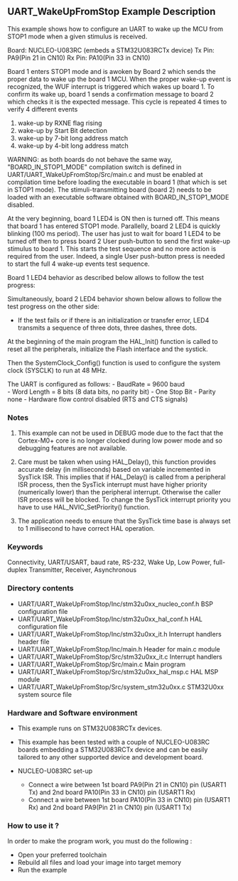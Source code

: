 ## <b>UART_WakeUpFromStop Example Description</b>

This example shows how to configure an UART to wake up the MCU from STOP1 mode
when a given stimulus is received.

Board: NUCLEO-U083RC (embeds a STM32U083RCTx device)
Tx Pin: PA9(Pin 21 in CN10)
Rx Pin: PA10(Pin 33 in CN10)

Board 1 enters STOP1 mode and is awoken by Board 2 which sends
the proper data to wake up the board 1 MCU.
When the proper wake-up event is recognized, the WUF interrupt is triggered which wakes
up board 1.
To confirm its wake up, board 1 sends a confirmation message to board 2 which
checks it is the expected message.
This cycle is repeated 4 times to verify 4 different events
1. wake-up by RXNE flag rising
2. wake-up by Start Bit detection
3. wake-up by 7-bit long address match
4. wake-up by 4-bit long address match

WARNING: as both boards do not behave the same way, "BOARD_IN_STOP1_MODE" 
compilation switch is defined in UART/UART_WakeUpFromStop/Src/main.c and must be
enabled at compilation time before loading the executable in board 1 (that which
is set in STOP1 mode).
The stimuli-transmitting board (board 2) needs to be loaded with an executable
software obtained with BOARD_IN_STOP1_MODE disabled. 

At the very beginning, board 1 LED4 is ON then is turned off.
This means that board 1 has entered STOP1 mode.
Parallelly, board 2 LED4 is quickly blinking (100 ms period). The user has
just to wait for board 1 LED4 to be turned off then to press board 2 User push-button
to send the first wake-up stimulus to board 1.
This starts the test sequence and no more action is required from the user.
Indeed, a single User push-button press is needed to start the full 4 wake-up
events test sequence.

Board 1 LED4 behavior as described below allows to follow the 
test progress:

Simultaneously, board 2 LED4 behavior shown below allows to follow the 
test progress on the other side:

- If the test fails or if there is an initialization or transfer error, LED4
transmits a sequence of three dots, three dashes, three dots.

At the beginning of the main program the HAL_Init() function is called to reset 
all the peripherals, initialize the Flash interface and the systick.

Then the SystemClock_Config() function is used to configure the system
clock (SYSCLK) to run at 48 MHz.

The UART is configured as follows:
    - BaudRate = 9600 baud  
    - Word Length = 8 bits (8 data bits, no parity bit)
    - One Stop Bit
    - Parity none
    - Hardware flow control disabled (RTS and CTS signals)

### <b>Notes</b>

 1. This example can not be used in DEBUG mode due to the fact that the 
    Cortex-M0+ core is no longer clocked during low power mode and so debugging 
    features are not available.

 2. Care must be taken when using HAL_Delay(), this function provides accurate delay (in milliseconds)
    based on variable incremented in SysTick ISR. This implies that if HAL_Delay() is called from
    a peripheral ISR process, then the SysTick interrupt must have higher priority (numerically lower)
    than the peripheral interrupt. Otherwise the caller ISR process will be blocked.
    To change the SysTick interrupt priority you have to use HAL_NVIC_SetPriority() function.

 3. The application needs to ensure that the SysTick time base is always set to 1 millisecond
    to have correct HAL operation.
  
### <b>Keywords</b>

Connectivity, UART/USART, baud rate, RS-232, Wake Up, Low Power, full-duplex
Transmitter, Receiver, Asynchronous

### <b>Directory contents</b>

  - UART/UART_WakeUpFromStop/Inc/stm32u0xx_nucleo_conf.h BSP configuration file
  - UART/UART_WakeUpFromStop/Inc/stm32u0xx_hal_conf.h    HAL configuration file
  - UART/UART_WakeUpFromStop/Inc/stm32u0xx_it.h          Interrupt handlers header file
  - UART/UART_WakeUpFromStop/Inc/main.h                  Header for main.c module  
  - UART/UART_WakeUpFromStop/Src/stm32u0xx_it.c          Interrupt handlers
  - UART/UART_WakeUpFromStop/Src/main.c                  Main program
  - UART/UART_WakeUpFromStop/Src/stm32u0xx_hal_msp.c     HAL MSP module
  - UART/UART_WakeUpFromStop/Src/system_stm32u0xx.c      STM32U0xx system source file


### <b>Hardware and Software environment</b>

  - This example runs on STM32U083RCTx  devices.
    
  - This example has been tested with a couple of NUCLEO-U083RC boards embedding a 
    STM32U083RCTx device and can be easily tailored to any other supported device 
    and development board.
    
  - NUCLEO-U083RC set-up
    - Connect a wire between 1st board PA9(Pin 21 in CN10) pin (USART1 Tx) and 2nd board PA10(Pin 33 in CN10) pin (USART1 Rx)
    - Connect a wire between 1st board PA10(Pin 33 in CN10) pin (USART1 Rx) and 2nd board PA9(Pin 21 in CN10) pin (USART1 Tx)


### <b>How to use it ?</b>

In order to make the program work, you must do the following :

 - Open your preferred toolchain 
 - Rebuild all files and load your image into target memory
 - Run the example


